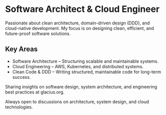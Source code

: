 # Software Architect & Cloud Engineer

Passionate about clean architecture, domain-driven design (DDD), and cloud-native development. My focus is on designing clean, efficient, and future-proof software solutions.

## Key Areas

- Software Architecture – Structuring scalable and maintainable systems.
- Cloud Engineering – AWS, Kubernetes, and distributed systems.
- Clean Code & DDD – Writing structured, maintainable code for long-term success.

Sharing insights on software design, system architecture, and engineering best practices at glacius.org.

Always open to discussions on architecture, system design, and cloud technologies.
